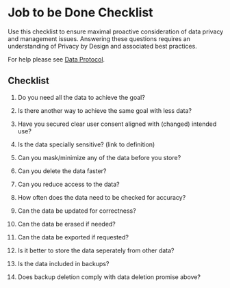 # Job to be Done Checklist

Use this checklist to ensure maximal proactive consideration of data privacy and management issues.
Answering these questions requires an understanding of Privacy by Design and associated best practices.

For help please see [Data Protocol](https://dataprotocol.com).

## Checklist

1. Do you need all the data to achieve the goal?

1. Is there another way to achieve the same goal with less data?

1. Have you secured clear user consent aligned with (changed) intended use?

1. Is the data specially sensitive? (link to definition)

1. Can you mask/minimize any of the data before you store?

1. Can you delete the data faster?

1. Can you reduce access to the data?

1. How often does the data need to be checked for accuracy?

1. Can the data be updated for correctness?

1. Can the data be erased if needed?

1. Can the data be exported if requested?

1. Is it better to store the data seperately from other data?

1. Is the data included in backups?

1. Does backup deletion comply with data deletion promise above?
